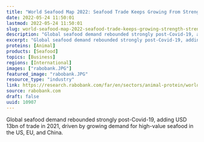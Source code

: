 ```yaml
---
title: "World Seafood Map 2022: Seafood Trade Keeps Growing From Strength to Strength"
date: 2022-05-24 11:50:01
lastmod: 2022-05-24 11:50:01
slug: world-seafood-map-2022-seafood-trade-keeps-growing-strength-strength
description: "Global seafood demand rebounded strongly post-Covid-19, adding USD 13bn of trade in 2021, driven by growing demand for high-value seafood in the US, EU, and China."
excerpt: "Global seafood demand rebounded strongly post-Covid-19, adding USD 13bn of trade in 2021, driven by growing demand for high-value seafood in the US, EU, and China."
proteins: [Animal]
products: [Seafood]
topics: [Business]
regions: [International]
images: ["rabobank.JPG"]
featured_image: "rabobank.JPG"
resource_type: "industry"
link: https://research.rabobank.com/far/en/sectors/animal-protein/world-seafood-map-2022-seafood-trade-keeps-growing-from-strength-to-strength.html
source: rabobank.com
draft: false
uuid: 10907
---
```

Global seafood demand rebounded strongly post-Covid-19, adding USD 13bn
of trade in 2021, driven by growing demand for high-value seafood in the
US, EU, and China.
